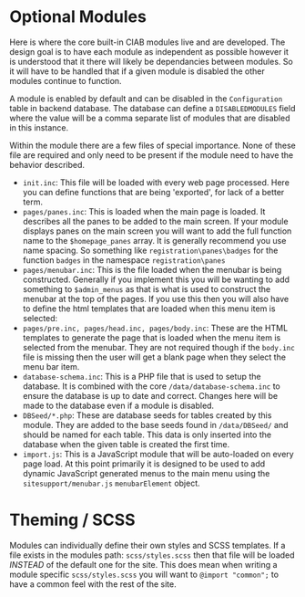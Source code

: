# Optional Modules

Here is where the core built-in CIAB modules live and are developed. The design goal is to have each module as independent as possible however it is understood that it there will likely be dependancies between modules. So it will have to be handled that if a given module is disabled the other modules continue to function.

A module is enabled by default and can be disabled in the `Configuration` table in backend database. The database can define a `DISABLEDMODULES` field where the value will be a comma separate list of modules that are disabled in this instance. 

Within the module there are a few files of special importance. None of these file are required and only need to be present if the module need to have the behavior described.
 
* `init.inc`:  This file will be loaded with every web page processed. Here you can define functions that are being 'exported', for lack of a better term.
* `pages/panes.inc`: This is loaded when the main page is loaded. It describes all the panes to be added to the main screen. If your module displays panes on the main screen you will want to add the full function name to the `$homepage_panes` array. It is generally recommend you use name spacing. So something like `registration\panes\badges` for the function `badges` in the namespace `registration\panes`
* `pages/menubar.inc`: This is the file loaded when the menubar is being constructed. Generally if you implement this you will be wanting to add something to `$admin_menus` as that is what is used to construct the menubar at the top of the pages. If you use this then you will also have to define the html templates that are loaded when this menu item is selected:
 * `pages/pre.inc, pages/head.inc, pages/body.inc`: These are the HTML templates to generate the page that is loaded when the menu item is selected from the menubar. They are not required though if the `body.inc` file is missing then the user will get a blank page when they select the menu bar item. 
* `database-schema.inc`: This is a PHP file that is used to setup the database. It is combined with the core `/data/database-schema.inc` to ensure the database is up to date and correct. Changes here will be made to the database even if a module is disabled.
* `DBSeed/*.php`: These are database seeds for tables created by this module. They are added to the base seeds found in `/data/DBSeed/` and should be named for each table. This data is only inserted into the database when the given table is created the first time. 
* `import.js`: This is a JavaScript module that will be auto-loaded on every page load. At this point primarily it is designed to be used to add dynamic JavaScript generated menus to the main menu using the `sitesupport/menubar.js` `menubarElement` object.

# Theming / SCSS

Modules can individually define their own styles and SCSS templates. If a file exists in the modules path: `scss/styles.scss` then that file will be loaded _INSTEAD_ of the default one for the site. This does mean when writing a module specific `scss/styles.scss` you will want to `@import "common";` to have a common feel with the rest of the site.